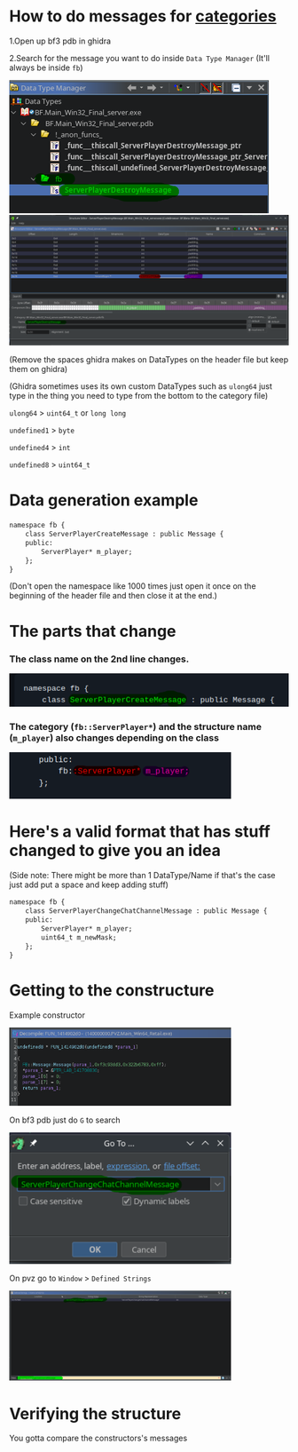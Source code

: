 # How to do messages for [categories](https://github.com/Twig6943/ProjectOutlawn/blob/main/GhidraStuff/BreeMsgs/Categories.h)

1.Open up bf3 pdb in ghidra

2.Search for the message you want to do inside `Data Type Manager` (It'll always be inside `fb`)

<img src="/GhidraStuff/TheNewStuff/Images/DataTypeManager.png">

<img src="/GhidraStuff/TheNewStuff/Images/Structure2.png">

(Remove the spaces ghidra makes on DataTypes on the header file but keep them on ghidra)

(Ghidra sometimes uses its own custom DataTypes such as `ulong64` just type in the thing you need to type from the bottom to the category file)

`ulong64` > `uint64_t` or `long long`

`undefined1` > `byte`

`undefined4` > `int`

`undefined8` > `uint64_t`

# Data generation example

```
namespace fb {
    class ServerPlayerCreateMessage : public Message {
    public:
        ServerPlayer* m_player;
    };
}
```

(Don't open the namespace like 1000 times just open it once on the beginning of the header file and then close it at the end.)

# The parts that change

### The class name on the 2nd line changes.

<img src="/GhidraStuff/TheNewStuff/Images/Classes1.png" width="600"/>

### The category (`fb::ServerPlayer*`) and the structure name (`m_player`) also changes depending on the class

<img src="/GhidraStuff/TheNewStuff/Images/Category1.png" width="400"/>

# Here's a valid format that has stuff changed to give you an idea

(Side note: There might be more than 1 DataType/Name if that's the case just add put a space and keep adding stuff)

```
namespace fb {
    class ServerPlayerChangeChatChannelMessage : public Message {
    public:
        ServerPlayer* m_player;
        uint64_t m_newMask;
    };
}
```

# Getting to the constructure

Example constructor

<img src="/GhidraStuff/TheNewStuff/Images/examplecontructor.png" width="400"/>

On bf3 pdb just do `G` to search 

<img src="/GhidraStuff/TheNewStuff/Images/bf3search.png" width="400"/>

On pvz go to `Window` > `Defined Strings`

<img src="/GhidraStuff/TheNewStuff/Images/pvzsearch.png" width="400"/>

# Verifying the structure

You gotta compare the constructors's messages






